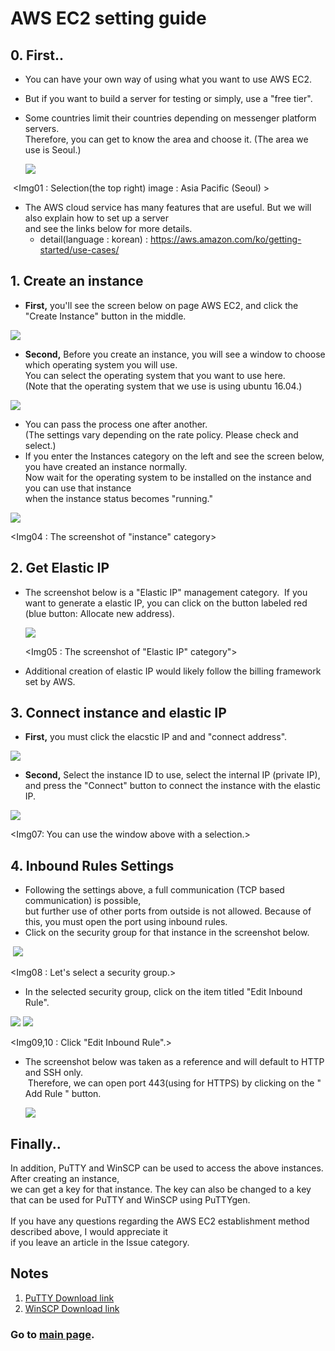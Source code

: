 # AWS EC2 setting guide

## 0. First.. <br/>

- You can have your own way of using what you want to use AWS EC2.
- But if you want to build a server for testing or simply, use a "free tier".
- Some countries limit their countries depending on messenger platform servers. <br/>
  Therefore, you can get to know the area and choose it. (The area we use is Seoul.)
  
  <img src="https://github.com/kuj0210/IoT-Pet-Home-System/blob/master/.README/Notes/aws_ec2_setting_im01.PNG">
  
  <Img01 : Selection(the top right) image : Asia Pacific (Seoul) >
  
- The AWS cloud service has many features that are useful. But we will also explain how to set up a server <br/>
  and see the links below for more details. <br/>
  + detail(language : korean) : https://aws.amazon.com/ko/getting-started/use-cases/
  

## 1. Create an instance

- **First,** you'll see the screen below on page AWS EC2, and click the "Create Instance" button in the middle.

<img src="https://github.com/kuj0210/IoT-Pet-Home-System/blob/master/.README/Notes/aws_ec2_setting_im02.PNG">

  <Img02 : Please click on the spot marked with red.>

- **Second,** Before you create an instance, you will see a window to choose which operating system you will use. <br/>
  You can select the operating system that you want to use here. <br/>
  (Note that the operating system that we use is using ubuntu 16.04.)
  
<img src = "https://github.com/kuj0210/IoT-Pet-Home-System/blob/master/.README/Notes/aws_ec2_setting_im03.PNG">

  <Img03 : Select operating system>
  
- You can pass the process one after another. <br/>
  (The settings vary depending on the rate policy. Please check and select.)
- If you enter the Instances category on the left and see the screen below, you have created an instance normally.<br/>
  Now wait for the operating system to be installed on the instance and you can use that instance <br/>
  when the instance status becomes "running."
  
<img src = "https://github.com/kuj0210/IoT-Pet-Home-System/blob/master/.README/Notes/aws_ec2_setting_im04.PNG">

  <Img04 : The screenshot of "instance" category>
  
  
## 2. Get Elastic IP

- The screenshot below is a "Elastic IP" management category.
  If you want to generate a elastic IP, you can click on the button labeled red (blue button: Allocate new address).


  <img src = "https://github.com/kuj0210/IoT-Pet-Home-System/blob/master/.README/Notes/aws_ec2_setting_im05.PNG">
  
  <Img05 : The screenshot of "Elastic IP" category">
  
- Additional creation of elastic IP would likely follow the billing framework set by AWS.

  
## 3. Connect instance and elastic IP

- **First,** you must click the elacstic IP and and "connect address".

<img src = "https://github.com/kuj0210/IoT-Pet-Home-System/blob/master/.README/Notes/aws_ec2_setting_im06.PNG">

<Img06 : Click this.>

- **Second,** Select the instance ID to use, select the internal IP (private IP),<br/>
  and press the "Connect" button to connect the instance with the elastic IP.
  
<img src = "https://github.com/kuj0210/IoT-Pet-Home-System/blob/master/.README/Notes/aws_ec2_setting_im07.PNG">

<Img07: You can use the window above with a selection.>


## 4. Inbound Rules Settings

- Following the settings above, a full communication (TCP based communication) is possible, <br/>
  but further use of other ports from outside is not allowed. Because of this, you must open the port using inbound rules.
- Click on the security group for that instance in the screenshot below.
  
  
  <img src = "https://github.com/kuj0210/IoT-Pet-Home-System/blob/master/.README/Notes/aws_ec2_setting_im08.PNG">
  
  <Img08 : Let's select a security group.>
  
- In the selected security group, click on the item titled "Edit Inbound Rule".

 <img src = "https://github.com/kuj0210/IoT-Pet-Home-System/blob/master/.README/Notes/aws_ec2_setting_im09.PNG">
 <img src = "https://github.com/kuj0210/IoT-Pet-Home-System/blob/master/.README/Notes/aws_ec2_setting_im10.PNG">
 
 <Img09,10 : Click "Edit Inbound Rule".>
 
- The screenshot below was taken as a reference and will default to HTTP and SSH only.<br/>
  Therefore, we can open port 443(using for HTTPS) by clicking on the " Add Rule " button.
  
  <img src = "https://github.com/kuj0210/IoT-Pet-Home-System/blob/master/.README/Notes/aws_ec2_setting_im11.PNG">
  
  <Img11 : Description Inbound Rule>
  
  
## Finally..

In addition, PuTTY and WinSCP can be used to access the above instances. After creating an instance,<br/>
we can get a key for that instance. The key can also be changed to a key that can be used for PuTTY and WinSCP using PuTTYgen.<br/>
<br/>
If you have any questions regarding the AWS EC2 establishment method described above, I would appreciate it <br/>
if you leave an article in the Issue category.<br/>



## Notes

1. [PuTTY Download link](https://www.putty.org/)
2. [WinSCP Download link](https://winscp.net/eng/download.php)


### Go to [main page](https://github.com/kuj0210/IoT-Pet-Home-System).

